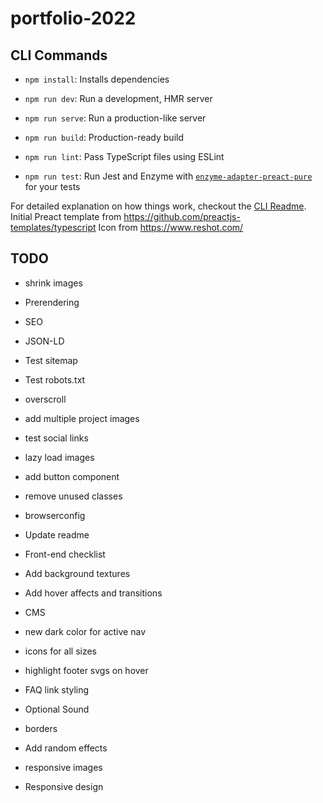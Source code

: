# portfolio-2022

## CLI Commands
*   `npm install`: Installs dependencies

*   `npm run dev`: Run a development, HMR server

*   `npm run serve`: Run a production-like server

*   `npm run build`: Production-ready build

*   `npm run lint`: Pass TypeScript files using ESLint

*   `npm run test`: Run Jest and Enzyme with
    [`enzyme-adapter-preact-pure`](https://github.com/preactjs/enzyme-adapter-preact-pure) for
    your tests


For detailed explanation on how things work, checkout the [CLI Readme](https://github.com/developit/preact-cli/blob/master/README.md).
Initial Preact template from https://github.com/preactjs-templates/typescript
Icon from https://www.reshot.com/


## TODO

- shrink images
- Prerendering
- SEO
- JSON-LD
- Test sitemap
- Test robots.txt
- overscroll
- add multiple project images
- test social links
- lazy load images
- add button component
- remove unused classes
- browserconfig
- Update readme
- Front-end checklist

- Add background textures
- Add hover affects and transitions
- CMS
- new dark color for active nav
- icons for all sizes
- highlight footer svgs on hover
- FAQ link styling
- Optional Sound
- borders
- Add random effects
- responsive images
- Responsive design
